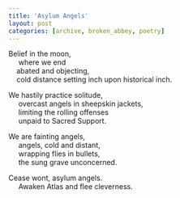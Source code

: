```yaml
---
title: 'Asylum Angels'
layout: post
categories: [archive, broken_abbey, poetry]
---
```

Belief in the moon,<br />
&nbsp;&nbsp;&nbsp;&nbsp;
where we end<br />
&nbsp;&nbsp;&nbsp;&nbsp;abated and objecting,<br />
&nbsp;&nbsp;&nbsp;&nbsp;cold distance setting inch upon historical inch.

We hastily practice solitude,<br />
&nbsp;&nbsp;&nbsp;&nbsp;
overcast angels in sheepskin jackets,<br />
&nbsp;&nbsp;&nbsp;&nbsp;
limiting the rolling offenses<br />
&nbsp;&nbsp;&nbsp;&nbsp;
unpaid to Sacred Support.

We are fainting angels,<br />
&nbsp;&nbsp;&nbsp;&nbsp;
angels, cold and distant,<br />
&nbsp;&nbsp;&nbsp;&nbsp;
wrapping flies in bullets,<br />
&nbsp;&nbsp;&nbsp;&nbsp;
the sung grave unconcerned.

Cease wont, asylum angels.<br />
&nbsp;&nbsp;&nbsp;&nbsp;
Awaken Atlas and flee cleverness.